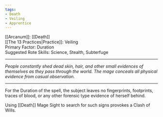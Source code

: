 ```yaml
---
tags:
- Death
- Veiling
- Apprentice
---
```


[[Arcanum]]: [[Death]]\
[[The 13 Practices|Practice]]: Veiling\
Primary Factor: Duration\
Suggested Rote Skills: Science, Stealth, Subterfuge

---

_People constantly shed dead skin, hair, and other small evidences of themselves as they pass through the world. The mage conceals all physical evidence from casual observation._

---

For the Duration of the spell, the subject leaves no fingerprints, footprints, traces of blood, or any other forensic type evidence of herself behind. 

Using [[Death]] Mage Sight to search for such signs provokes a Clash of Wills.